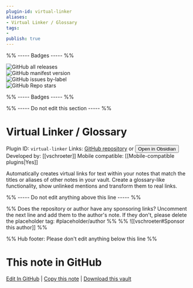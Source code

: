 ```yaml
---
plugin-id: virtual-linker
aliases:
- Virtual Linker / Glossary
tags: 
- 
publish: true
---
```


%% ----- Badges ----- %%

![GitHub all releases](https://img.shields.io/github/downloads/vschroeter/obsidian-virtual-linker/total?color=573E7A&logo=github&style=for-the-badge)   
![GitHub manifest version](https://img.shields.io/github/manifest-json/v/vschroeter/obsidian-virtual-linker?color=573E7A&logo=github&style=for-the-badge)   
![GitHub issues by-label](https://img.shields.io/github/issues/vschroeter/obsidian-virtual-linker/help%20wanted?color=573E7A&logo=github&style=for-the-badge)   
![GitHub Repo stars](https://img.shields.io/github/stars/vschroeter/obsidian-virtual-linker?color=573E7A&logo=github&style=for-the-badge)

%% ----- Badges ----- %%

%% ----- Do not edit this section ----- %%

# Virtual Linker / Glossary

Plugin ID: `virtual-linker`
Links: [GitHub repository](https://github.com/vschroeter/obsidian-virtual-linker) or [<button id=HH>Open in Obsidian</button>](obsidian://show-plugin?id=virtual-linker)
Developed by: [[vschroeter]]
Mobile compatible: [[Mobile-compatible plugins|Yes]]

Automatically creates virtual links for text within your notes that match the titles or aliases of other notes in your vault. Create a glossary-like functionality, show unlinked mentions and transform them to real links.

%% ----- Do not edit anything above this line ----- %% 

%% Does the repository or author have any sponsoring links? Uncomment the next line and add them to the author's note. If they don't, please delete the placeholder tag: #placeholder/author %%
%% ![[vschroeter#Sponsor this author]] %%

%% Hub footer: Please don't edit anything below this line %%

# This note in GitHub

<span class="git-footer">[Edit In GitHub](https://github.dev/obsidian-community/obsidian-hub/blob/main/02%20-%20Community%20Expansions/02.05%20All%20Community%20Expansions/Plugins/virtual-linker.md "git-hub-edit-note") | [Copy this note](https://raw.githubusercontent.com/obsidian-community/obsidian-hub/main/02%20-%20Community%20Expansions/02.05%20All%20Community%20Expansions/Plugins/virtual-linker.md "git-hub-copy-note") | [Download this vault](https://github.com/obsidian-community/obsidian-hub/archive/refs/heads/main.zip "git-hub-download-vault") </span>

